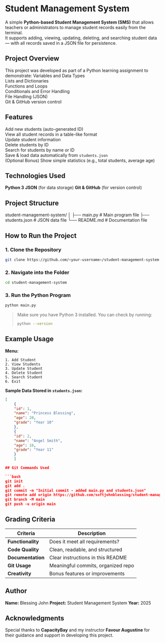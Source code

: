# Student Management System

A simple **Python-based Student Management System (SMS)** that allows teachers or administrators to manage student records easily from the terminal.  
It supports adding, viewing, updating, deleting, and searching student data — with all records saved in a JSON file for persistence.

## Project Overview

This project was developed as part of a Python learning assignment to demonstrate:
Variables and Data Types  
Lists and Dictionaries  
Functions and Loops  
Conditionals and Error Handling  
File Handling (JSON)  
Git & GitHub version control  

## Features

Add new students (auto-generated ID)  
View all student records in a table-like format  
Update student information  
Delete students by ID  
Search for students by name or ID  
Save & load data automatically from `students.json`  
(Optional Bonus) Show simple statistics (e.g., total students, average age)

## Technologies Used

**Python 3**
**JSON** (for data storage)
**Git & GitHub** (for version control)

## Project Structure

student-management-system/
│
├── main.py          # Main program file
├── students.json    # JSON data file
└── README.md        # Documentation file


## How to Run the Project

### 1. Clone the Repository
```bash
git clone https://github.com/<your-username>/student-management-system.git
````

### 2️. Navigate into the Folder

```bash
cd student-management-system
```

### 3️. Run the Python Program

```bash
python main.py
```

> Make sure you have Python 3 installed. You can check by running:
>
> ```bash
> python --version
> ```


## Example Usage

**Menu:**

```
1. Add Student
2. View Students
3. Update Student
4. Delete Student
5. Search Student
6. Exit
```

**Sample Data Stored in `students.json`:**

```json
[
    {
    "id": 1,
    "name": "Princess Blessing",
    "age": 20,
    "grade": "Year 10"
    },
    {
    "id": 2,
    "name": "Angel Smith",
    "age": 16,
    "grade": "Year 11"
    }
    ]

## Git Commands Used

```bash
git init
git add .
git commit -m "Initial commit - added main.py and students.json"
git remote add origin https://github.com/softjohnblessing/student-management-system
git branch -M main
git push -u origin main
```

##  Grading Criteria

| Criteria          | Description                        |
| ----------------- | ---------------------------------- |
| **Functionality** | Does it meet all requirements?     |
| **Code Quality**  | Clean, readable, and structured    |
| **Documentation** | Clear instructions in this README  |
| **Git Usage**     | Meaningful commits, organized repo |
| **Creativity**    | Bonus features or improvements     |

## Author

**Name:** Blessing John
**Project:** Student Management System
**Year:** 2025

## Acknowledgments

Special thanks to **CapacityBay** and my instructor **Favour Augustine** for their guidance and support in developing this project.